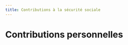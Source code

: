 ```yaml
---
title: Contributions à la sécurité sociale
---
```


# Contributions personnelles

<!--# include virtual="/contributions/personal-contributions.json" -->

